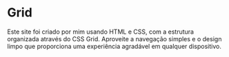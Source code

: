 # Grid
Este site foi criado por mim usando HTML e CSS, com a estrutura organizada através do CSS Grid. Aproveite a navegação simples e o design limpo que proporciona uma experiência agradável em qualquer dispositivo.
